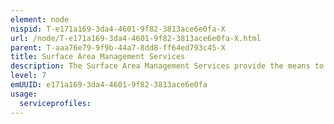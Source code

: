 ```yaml
---
element: node
nispid: T-e171a169-3da4-4601-9f82-3813ace6e0fa-X
url: /node/T-e171a169-3da4-4601-9f82-3813ace6e0fa-X.html
parent: T-aaa76e79-9f9b-44a7-8dd8-ff64ed793c45-X
title: Surface Area Management Services
description: The Surface Area Management Services provide the means to manage requests and allocation of 2-D surface areas. The Surface Area Management Services support the determination of resource availability, deconfliction and scheduling of 2-D areas.
level: 7
emUUID: e171a169-3da4-4601-9f82-3813ace6e0fa
usage:
  serviceprofiles:
---
```

